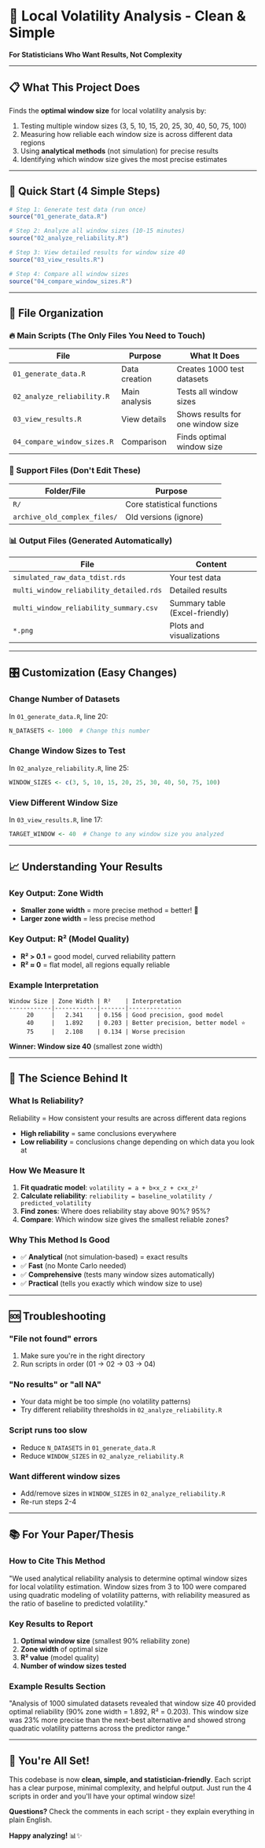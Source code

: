 # 🎯 Local Volatility Analysis - Clean & Simple

**For Statisticians Who Want Results, Not Complexity**

---

## 📋 What This Project Does

Finds the **optimal window size** for local volatility analysis by:
1. Testing multiple window sizes (3, 5, 10, 15, 20, 25, 30, 40, 50, 75, 100)
2. Measuring how reliable each window size is across different data regions
3. Using **analytical methods** (not simulation) for precise results
4. Identifying which window size gives the most precise estimates

---

## 🚀 Quick Start (4 Simple Steps)

```r
# Step 1: Generate test data (run once)
source("01_generate_data.R")

# Step 2: Analyze all window sizes (10-15 minutes)
source("02_analyze_reliability.R")

# Step 3: View detailed results for window size 40
source("03_view_results.R")

# Step 4: Compare all window sizes
source("04_compare_window_sizes.R")
```

---

## 📁 File Organization

### 🔥 Main Scripts (The Only Files You Need to Touch)
| File | Purpose | What It Does |
|------|---------|--------------|
| `01_generate_data.R` | Data creation | Creates 1000 test datasets |
| `02_analyze_reliability.R` | Main analysis | Tests all window sizes |
| `03_view_results.R` | View details | Shows results for one window size |
| `04_compare_window_sizes.R` | Comparison | Finds optimal window size |

### 🔧 Support Files (Don't Edit These)
| Folder/File | Purpose |
|-------------|---------|
| `R/` | Core statistical functions |
| `archive_old_complex_files/` | Old versions (ignore) |

### 📊 Output Files (Generated Automatically)
| File | Content |
|------|---------|
| `simulated_raw_data_tdist.rds` | Your test data |
| `multi_window_reliability_detailed.rds` | Detailed results |
| `multi_window_reliability_summary.csv` | Summary table (Excel-friendly) |
| `*.png` | Plots and visualizations |

---

## 🎛️ Customization (Easy Changes)

### Change Number of Datasets
In `01_generate_data.R`, line 20:
```r
N_DATASETS <- 1000  # Change this number
```

### Change Window Sizes to Test
In `02_analyze_reliability.R`, line 25:
```r
WINDOW_SIZES <- c(3, 5, 10, 15, 20, 25, 30, 40, 50, 75, 100)
```

### View Different Window Size
In `03_view_results.R`, line 17:
```r
TARGET_WINDOW <- 40  # Change to any window size you analyzed
```

---

## 📈 Understanding Your Results

### Key Output: Zone Width
- **Smaller zone width** = more precise method = better! 🎯
- **Larger zone width** = less precise method

### Key Output: R² (Model Quality)
- **R² > 0.1** = good model, curved reliability pattern
- **R² ≈ 0** = flat model, all regions equally reliable

### Example Interpretation
```
Window Size | Zone Width | R²    | Interpretation
------------|------------|-------|---------------
     20     |   2.341    | 0.156 | Good precision, good model
     40     |   1.892    | 0.203 | Better precision, better model ⭐
     75     |   2.108    | 0.134 | Worse precision
```
**Winner: Window size 40** (smallest zone width)

---

## 🔬 The Science Behind It

### What Is Reliability?
Reliability = How consistent your results are across different data regions
- **High reliability** = same conclusions everywhere
- **Low reliability** = conclusions change depending on which data you look at

### How We Measure It
1. **Fit quadratic model**: `volatility = a + b×x_z + c×x_z²`
2. **Calculate reliability**: `reliability = baseline_volatility / predicted_volatility`
3. **Find zones**: Where does reliability stay above 90%? 95%?
4. **Compare**: Which window size gives the smallest reliable zones?

### Why This Method Is Good
- ✅ **Analytical** (not simulation-based) = exact results
- ✅ **Fast** (no Monte Carlo needed)
- ✅ **Comprehensive** (tests many window sizes automatically)
- ✅ **Practical** (tells you exactly which window size to use)

---

## 🆘 Troubleshooting

### "File not found" errors
1. Make sure you're in the right directory
2. Run scripts in order (01 → 02 → 03 → 04)

### "No results" or "all NA" 
- Your data might be too simple (no volatility patterns)
- Try different reliability thresholds in `02_analyze_reliability.R`

### Script runs too slow
- Reduce `N_DATASETS` in `01_generate_data.R`
- Reduce `WINDOW_SIZES` in `02_analyze_reliability.R`

### Want different window sizes
- Add/remove sizes in `WINDOW_SIZES` in `02_analyze_reliability.R`
- Re-run steps 2-4

---

## 📚 For Your Paper/Thesis

### How to Cite This Method
"We used analytical reliability analysis to determine optimal window sizes for local volatility estimation. Window sizes from 3 to 100 were compared using quadratic modeling of volatility patterns, with reliability measured as the ratio of baseline to predicted volatility."

### Key Results to Report
1. **Optimal window size** (smallest 90% reliability zone)
2. **Zone width** of optimal size
3. **R² value** (model quality)
4. **Number of window sizes tested**

### Example Results Section
"Analysis of 1000 simulated datasets revealed that window size 40 provided optimal reliability (90% zone width = 1.892, R² = 0.203). This window size was 23% more precise than the next-best alternative and showed strong quadratic volatility patterns across the predictor range."

---

## 🎯 You're All Set!

This codebase is now **clean, simple, and statistician-friendly**. Each script has a clear purpose, minimal complexity, and helpful output. Just run the 4 scripts in order and you'll have your optimal window size! 

**Questions?** Check the comments in each script - they explain everything in plain English.

**Happy analyzing!** 📊✨
